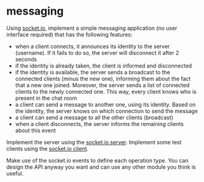 # messaging

Using [socket.io](https://socket.io/), implement a simple messaging application (no user interface required) that has the following features:

- when a client connects, it announces its identity to the server (username). If it fails to do so, the server will disconnect it after 2 seconds
- if the identity is already taken, the client is informed and disconnected
- if the identity is available, the server sends a broadcast to the connected clients (minus the new one), informing them about the fact that a new one joined. Moreover, the server sends a list of connected clients to the newly connected one. This way, every client knows who is present in the chat room
- a client can send a message to another one, using its identity. Based on the identity, the server knows on which connection to send the message
- a client can send a message to all the other clients (broadcast)
- when a client disconnects, the server informs the remaining clients about this event

Implement the server using the [socket.io server](https://socket.io/docs/server-api/).
Implement some test clients using the [socket.io client](https://socket.io/docs/client-api/).

Make use of the socket.io events to define each operation type. You can design the API anyway you want and can use any other module you think is useful.
